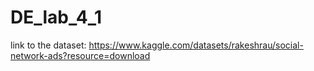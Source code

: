 # DE_lab_4_1
link to the dataset: https://www.kaggle.com/datasets/rakeshrau/social-network-ads?resource=download

